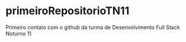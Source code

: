 # primeiroRepositorioTN11
Primeiro contato com o github da turma de Desenvolvimento Full Stack Noturno 11
